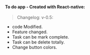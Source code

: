 #### To do app - Created with React-native:

> Changelog: v-0.5:

- code Modified.
- Feature changed.
- Task can be mark complete.
- Task can be delete totally.
- Change button colors.
